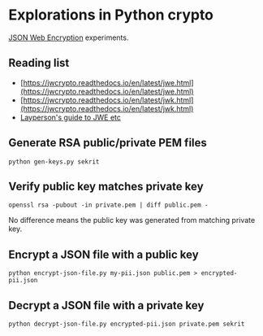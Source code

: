# Explorations in Python crypto

[JSON Web Encryption](https://datatracker.ietf.org/doc/html/rfc7516) experiments.

## Reading list

* [https://jwcrypto.readthedocs.io/en/latest/jwe.html](https://jwcrypto.readthedocs.io/en/latest/jwe.html)
* [https://jwcrypto.readthedocs.io/en/latest/jwk.html](https://jwcrypto.readthedocs.io/en/latest/jwk.html)
* [Layperson's guide to JWE etc](https://medium.facilelogin.com/jwt-jws-and-jwe-for-not-so-dummies-b63310d201a3)

## Generate RSA public/private PEM files

```
python gen-keys.py sekrit
```

## Verify public key matches private key

```
openssl rsa -pubout -in private.pem | diff public.pem -
```

No difference means the public key was generated from matching private key.

## Encrypt a JSON file with a public key

```
python encrypt-json-file.py my-pii.json public.pem > encrypted-pii.json
```

## Decrypt a JSON file with a private key

```
python decrypt-json-file.py encrypted-pii.json private.pem sekrit
```
